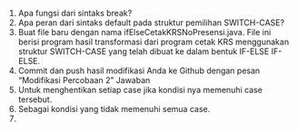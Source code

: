 1. Apa fungsi dari sintaks break?
2. Apa peran dari sintaks default pada struktur pemilihan SWITCH-CASE?
3. Buat file baru dengan nama ifElseCetakKRSNoPresensi.java. File ini berisi program hasil
transformasi dari program cetak KRS menggunakan struktur SWITCH-CASE yang telah
dibuat ke dalam bentuk IF-ELSE IF-ELSE.
4. Commit dan push hasil modifikasi Anda ke Github dengan pesan “Modifikasi
Percobaan 2”
Jawaban
1. Untuk menghentikan setiap case jika kondisi nya memenuhi case tersebut.
2. Sebagai kondisi yang tidak memenuhi semua case.
3. 